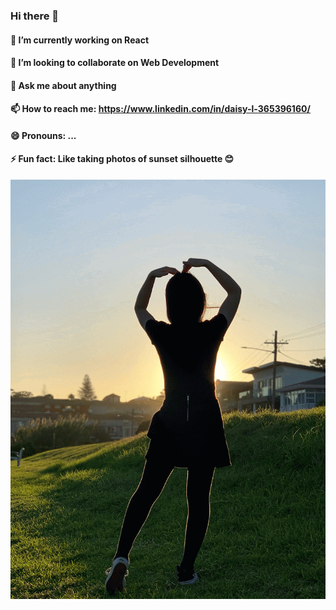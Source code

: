 ### Hi there 👋
#### 🔭 I’m currently working on React
#### 👯 I’m looking to collaborate on Web Development
#### 💬 Ask me about anything
#### 📫 How to reach me: https://www.linkedin.com/in/daisy-l-365396160/
#### 😄 Pronouns: ...
#### ⚡ Fun fact: Like taking photos of sunset silhouette 😊
![me](https://github.com/Daisyliu6/Daisyliu6/blob/master/me.gif)


